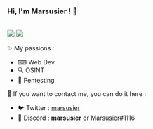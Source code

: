 ### Hi, I'm Marsusier ! 👋

<br>

<img src="https://github-readme-stats.vercel.app/api?username=marsusier&show_icons=true&hide_border=true&rank_icon=github&theme=tokyonight" />
<img src="https://github-readme-stats.vercel.app/api/top-langs/?username=anuraghazra&layout=compact&hide_border=true&theme=tokyonight" />

✨ My passions : 
- ⌨ Web Dev
- 🔍 OSINT
- 🚪 Pentesting

📧 If you want to contact me, you can do it here :
- 🐦 Twitter : [marsusier](https://twitter.com/marsusier)
- 🌱 Discord : **marsusier** or Marsusier#1116

